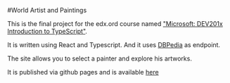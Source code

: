 #World Artist and Paintings

This is the final project for the edx.ord course named ["Microsoft: DEV201x Introduction to TypeScript"](https://courses.edx.org/courses/course-v1:Microsoft+DEV201x+2015_T2).

It is written using React and Typescript. And it uses [DBPedia](http://dbpedia.org/) as endpoint.

The site allows you to select a painter and explore his artworks.

It is published via github pages and is available [here](http://ggarek.github.io/dev201x-final-project/)

